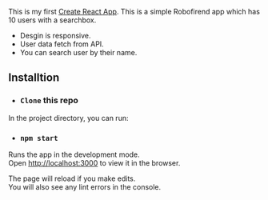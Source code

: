 This is my first  [Create React App](https://github.com/facebook/create-react-app). This is a simple Robofirend app which has 10 users with a searchbox. 
* Desgin is responsive.
* User data fetch from API.
* You can search user by their name.

## Installtion
* ### `Clone` this repo

In the project directory, you can run:

* ### `npm start`

Runs the app in the development mode.<br>
Open [http://localhost:3000](http://localhost:3000) to view it in the browser.

The page will reload if you make edits.<br>
You will also see any lint errors in the console.


